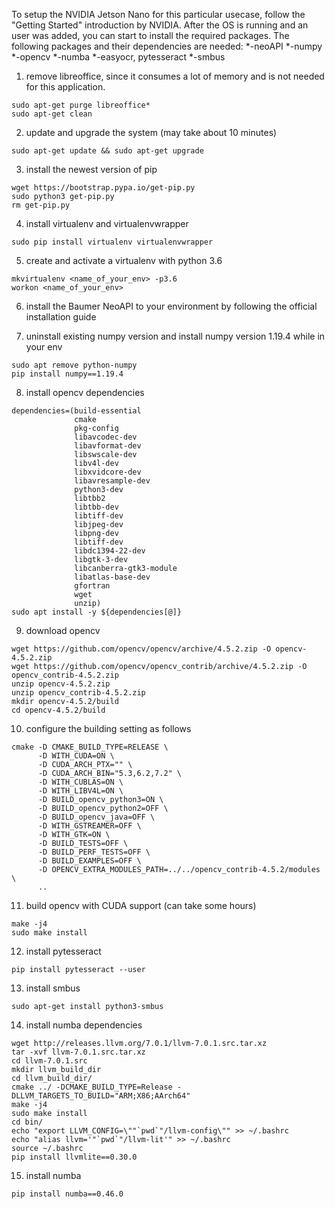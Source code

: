 To setup the NVIDIA Jetson Nano for this particular usecase, follow the "Getting Started" introduction by NVIDIA.
After the OS is running and an user was added, you can start to install the required packages.
The following packages and their dependencies are needed:
*-neoAPI
*-numpy
*-opencv
*-numba
*-easyocr, pytesseract
*-smbus

1. remove libreoffice, since it consumes a lot of memory and is not needed for this application.
~~~
sudo apt-get purge libreoffice*
sudo apt-get clean
~~~
2. update and upgrade the system (may take about 10 minutes)
~~~
sudo apt-get update && sudo apt-get upgrade
~~~
3. install the newest version of pip
~~~
wget https://bootstrap.pypa.io/get-pip.py
sudo python3 get-pip.py
rm get-pip.py
~~~
4. install virtualenv and virtualenvwrapper
~~~
sudo pip install virtualenv virtualenvwrapper
~~~
5. create and activate a virtualenv with python 3.6
~~~
mkvirtualenv <name_of_your_env> -p3.6
workon <name_of_your_env>
~~~
6. install the Baumer NeoAPI to your environment by following the official installation guide

7. uninstall existing numpy version and install numpy version 1.19.4 while in your env
~~~
sudo apt remove python-numpy
pip install numpy==1.19.4
~~~
8. install opencv dependencies
~~~
dependencies=(build-essential
              cmake
              pkg-config
              libavcodec-dev
              libavformat-dev
              libswscale-dev
              libv4l-dev
              libxvidcore-dev
              libavresample-dev
              python3-dev
              libtbb2
              libtbb-dev
              libtiff-dev
              libjpeg-dev
              libpng-dev
              libtiff-dev
              libdc1394-22-dev
              libgtk-3-dev
              libcanberra-gtk3-module
              libatlas-base-dev
              gfortran
              wget
              unzip)
sudo apt install -y ${dependencies[@]}
~~~
9. download opencv 
~~~
wget https://github.com/opencv/opencv/archive/4.5.2.zip -O opencv-4.5.2.zip
wget https://github.com/opencv/opencv_contrib/archive/4.5.2.zip -O opencv_contrib-4.5.2.zip
unzip opencv-4.5.2.zip
unzip opencv_contrib-4.5.2.zip
mkdir opencv-4.5.2/build
cd opencv-4.5.2/build
~~~
10. configure the building setting as follows
~~~
cmake -D CMAKE_BUILD_TYPE=RELEASE \
      -D WITH_CUDA=ON \
      -D CUDA_ARCH_PTX="" \
      -D CUDA_ARCH_BIN="5.3,6.2,7.2" \
      -D WITH_CUBLAS=ON \
      -D WITH_LIBV4L=ON \
      -D BUILD_opencv_python3=ON \
      -D BUILD_opencv_python2=OFF \
      -D BUILD_opencv_java=OFF \
      -D WITH_GSTREAMER=OFF \
      -D WITH_GTK=ON \
      -D BUILD_TESTS=OFF \
      -D BUILD_PERF_TESTS=OFF \
      -D BUILD_EXAMPLES=OFF \
      -D OPENCV_EXTRA_MODULES_PATH=../../opencv_contrib-4.5.2/modules \
      ..
~~~
11. build opencv with CUDA support (can take some hours)
~~~
make -j4
sudo make install
~~~
12. install pytesseract
~~~
pip install pytesseract --user
~~~
13. install smbus
~~~
sudo apt-get install python3-smbus
~~~
14. install numba dependencies
~~~
wget http://releases.llvm.org/7.0.1/llvm-7.0.1.src.tar.xz
tar -xvf llvm-7.0.1.src.tar.xz
cd llvm-7.0.1.src
mkdir llvm_build_dir
cd llvm_build_dir/
cmake ../ -DCMAKE_BUILD_TYPE=Release -DLLVM_TARGETS_TO_BUILD="ARM;X86;AArch64"
make -j4
sudo make install
cd bin/
echo "export LLVM_CONFIG=\""`pwd`"/llvm-config\"" >> ~/.bashrc
echo "alias llvm='"`pwd`"/llvm-lit'" >> ~/.bashrc
source ~/.bashrc
pip install llvmlite==0.30.0
~~~
15. install numba
~~~
pip install numba==0.46.0
~~~
